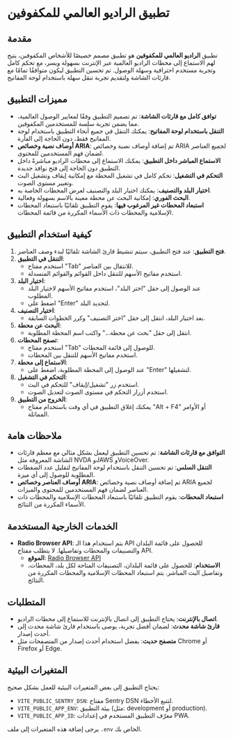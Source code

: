 # تطبيق الراديو العالمي للمكفوفين

## مقدمة

تطبيق **الراديو العالمي للمكفوفين** هو تطبيق مصمم خصيصًا للأشخاص المكفوفين، يتيح لهم الاستماع إلى محطات الراديو العالمية عبر الإنترنت بسهولة ويسر، مع تحكم كامل وتجربة مستخدم احترافية وسهلة الوصول. تم تحسين التطبيق ليكون متوافقًا تمامًا مع قارئات الشاشة ولتقديم تجربة تنقل سهلة باستخدام لوحة المفاتيح.

## مميزات التطبيق

- **توافق كامل مع قارئات الشاشة**: تم تصميم التطبيق وفقًا لمعايير الوصول العالمية، مما يضمن تجربة سلسة للمستخدمين المكفوفين.
- **التنقل باستخدام لوحة المفاتيح**: يمكنك التنقل في جميع أنحاء التطبيق باستخدام لوحة المفاتيح فقط، دون الحاجة إلى الفأرة.
- **أوصاف نصية وخصائص ARIA**: تم إضافة أوصاف نصية وخصائص ARIA لجميع العناصر لضمان فهم المستخدمين للمحتوى.
- **الاستماع المباشر داخل التطبيق**: يمكنك الاستماع إلى محطات الراديو مباشرةً داخل التطبيق دون الحاجة إلى فتح نوافذ جديدة.
- **التحكم في التشغيل**: تحكم كامل في تشغيل المحطة مع إمكانية إيقاف وتشغيل البث وتغيير مستوى الصوت.
- **اختيار البلد والتصنيف**: يمكنك اختيار البلد والتصنيف لعرض المحطات الخاصة به.
- **البحث الفوري**: إمكانية البحث عن محطة معينة بالاسم بسهولة وفعالية.
- **استبعاد المحطات غير المرغوب فيها**: يقوم التطبيق تلقائيًا باستبعاد المحطات الإسلامية والمحطات ذات الأسماء المكررة من قائمة المحطات.

## كيفية استخدام التطبيق

1. **فتح التطبيق**: عند فتح التطبيق، سيتم تنشيط قارئ الشاشة تلقائيًا لبدء وصف العناصر.
2. **التنقل في التطبيق**:
   - استخدم مفتاح "Tab" للانتقال بين العناصر.
   - استخدم مفاتيح الأسهم للتنقل داخل القوائم والقوائم المنسدلة.
3. **اختيار البلد**:
   - عند الوصول إلى حقل "اختر البلد"، استخدم مفاتيح الأسهم لاختيار البلد المطلوب.
   - اضغط على "Enter" لتحديد البلد.
4. **اختيار التصنيف**:
   - بعد اختيار البلد، انتقل إلى حقل "اختر التصنيف" وكرر الخطوات السابقة.
5. **البحث عن محطة**:
   - انتقل إلى حقل "بحث عن محطة..." واكتب اسم المحطة المطلوبة.
6. **تصفح المحطات**:
   - استخدم مفتاح "Tab" للوصول إلى قائمة المحطات.
   - استخدم مفاتيح الأسهم للتنقل بين المحطات.
7. **الاستماع إلى محطة**:
   - عند الوصول إلى المحطة المطلوبة، اضغط على "Enter" لتشغيلها.
8. **التحكم في التشغيل**:
   - استخدم زر "تشغيل/إيقاف" للتحكم في البث.
   - استخدم أزرار التحكم في مستوى الصوت لتعديل الصوت.
9. **الخروج من التطبيق**:
   - يمكنك إغلاق التطبيق في أي وقت باستخدام مفتاح "Alt + F4" أو الأوامر المماثلة.

## ملاحظات هامة

- **التوافق مع قارئات الشاشة**: تم تحسين التطبيق ليعمل بشكل مثالي مع معظم قارئات الشاشة المعروفة مثل NVDA وJAWS وVoiceOver.
- **التنقل السلس**: تم تحسين التنقل باستخدام لوحة المفاتيح لتقليل عدد الضغطات المطلوبة للوصول إلى أي ميزة.
- **أوصاف العناصر وخصائص ARIA**: تم إضافة أوصاف نصية وخصائص ARIA لجميع العناصر لضمان فهم المستخدمين للمحتوى والميزات.
- **استبعاد المحطات**: يقوم التطبيق تلقائيًا باستبعاد المحطات الإسلامية والمحطات ذات الأسماء المكررة من النتائج.

## الخدمات الخارجية المستخدمة

- **Radio Browser API**: يتم استخدام هذا الـ API للحصول على قائمة البلدان والتصنيفات والمحطات وتفاصيلها. لا يتطلب مفتاح API.
  - **الموقع**: [Radio Browser API](https://www.radio-browser.info/)
  - **الاستخدام**: للحصول على قائمة البلدان، التصنيفات المتاحة لكل بلد، المحطات، وتفاصيل البث المباشر. يتم استبعاد المحطات الإسلامية والمحطات المكررة من النتائج.

## المتطلبات

- **اتصال بالإنترنت**: يحتاج التطبيق إلى اتصال بالإنترنت للاستماع إلى محطات الراديو.
- **قارئ شاشة محدث**: لضمان أفضل تجربة، يوصى باستخدام قارئ شاشة محدث إلى أحدث إصدار.
- **متصفح حديث**: يفضل استخدام أحدث إصدار من المتصفحات مثل Chrome أو Firefox أو Edge.

## المتغيرات البيئية

يحتاج التطبيق إلى بعض المتغيرات البيئية للعمل بشكل صحيح:

- `VITE_PUBLIC_SENTRY_DSN`: مفتاح Sentry DSN لتتبع الأخطاء.
- `VITE_PUBLIC_APP_ENV`: بيئة التطبيق (مثل: development أو production).
- `VITE_PUBLIC_APP_ID`: معرّف التطبيق المستخدم في إعدادات PWA.

يرجى إضافة هذه المتغيرات إلى ملف `.env` الخاص بك.
